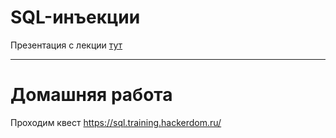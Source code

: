 # SQL-инъекции

Презентация с лекции [тут](sss_4.pdf)

---
# Домашняя работа

Проходим квест https://sql.training.hackerdom.ru/
